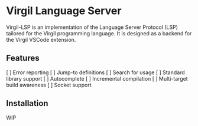 # Virgil Language Server

Virgil-LSP is an implementation of the Language Server Protocol (LSP) tailored for the Virgil programming language. It is designed as a backend for the Virgil VSCode extension.

## Features
[ ] Error reporting
[ ] Jump-to definitions
[ ] Search for usage
[ ] Standard library support
[ ] Autocomplete
[ ] Incremental compilation
[ ] Multi-target build awareness
[ ] Socket support

## Installation
WIP
